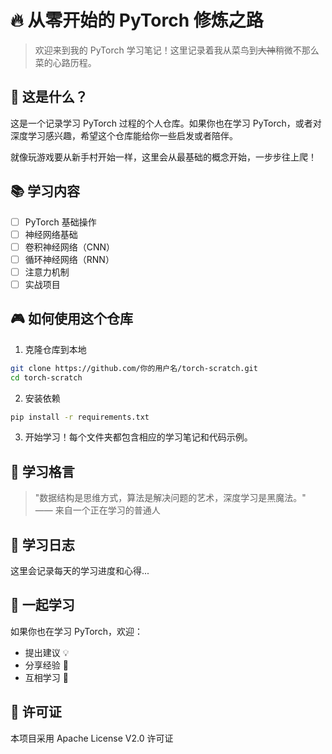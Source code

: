 # 🔥 从零开始的 PyTorch 修炼之路 

> 欢迎来到我的 PyTorch 学习笔记！这里记录着我从菜鸟到~~大神~~稍微不那么菜的心路历程。

## 🎯 这是什么？

这是一个记录学习 PyTorch 过程的个人仓库。如果你也在学习 PyTorch，或者对深度学习感兴趣，希望这个仓库能给你一些启发或者陪伴。

就像玩游戏要从新手村开始一样，这里会从最基础的概念开始，一步步往上爬！

## 📚 学习内容

- [ ] PyTorch 基础操作
- [ ] 神经网络基础
- [ ] 卷积神经网络（CNN）
- [ ] 循环神经网络（RNN）
- [ ] 注意力机制
- [ ] 实战项目

## 🎮 如何使用这个仓库

1. 克隆仓库到本地
```bash
git clone https://github.com/你的用户名/torch-scratch.git
cd torch-scratch
```

2. 安装依赖
```bash
pip install -r requirements.txt
```

3. 开始学习！每个文件夹都包含相应的学习笔记和代码示例。

## 🌟 学习格言

> "数据结构是思维方式，算法是解决问题的艺术，深度学习是黑魔法。" 
> —— 来自一个正在学习的普通人

## 📝 学习日志

这里会记录每天的学习进度和心得...

## 🤝 一起学习

如果你也在学习 PyTorch，欢迎：
- 提出建议 💡
- 分享经验 🎨
- 互相学习 🌱

## 📜 许可证

本项目采用 Apache License V2.0 许可证
